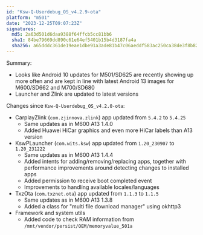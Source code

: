 ```yaml
---
id: "Ksw-Q-Userdebug_OS_v4.2.9-ota"
platform: "m501"
date: "2023-12-25T09:07:23Z"
signatures:
  md5: 2a63d501d6daa9388f64ffcb5cc81bb6
  sha1: 84be79669dd890c61e64ef5401b15b4d3187fa4a
  sha256: a65dddc361de19eae1dbe91a3ade81b47c06aeddf583ac250ca38de3f8b82db7
---
```

Summary:
- Looks like Android 10 updates for M501/SD625 are recently showing up more often and are kept in line with latest Android 13 images for M600/SD662 and M700/SD680
- Launcher and Zlink are updated to latest versions

Changes since `Ksw-Q-Userdebug_OS_v4.2.0-ota`:
- CarplayZlink (`com.zjinnova.zlink`) app updated from `5.4.2` to `5.4.25`
    - Same updates as in M600 A13 1.4.0
    - Added Huawei HiCar graphics and even more HiCar labels than A13 version
- KswPLauncher (`com.wits.ksw`) app updated from `1.20_230907` to `1.20_231222`
    - Same updates as in M600 A13 1.4.4
    - Added intents for adding/removing/replacing apps, together with performance improvements around detecting changes to installed apps
    - Added permission to receive boot completed event
    - Improvements to handling available locales/languages
- TxzOta (`com.txznet.ota`) app updated from `1.1.3` to `1.1.5`
    - Same updates as in M600 A13 1.3.8
    - Added a class for "multi file download manager" using okhttp3
- Framework and system utils
    - Added code to check RAM information from `/mnt/vendor/persist/OEM/memoryvalue_501a`

